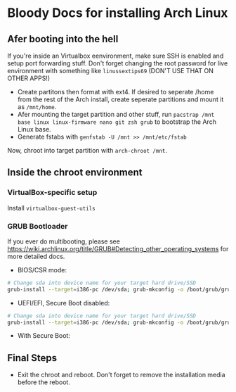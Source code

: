 # Bloody Docs for installing Arch Linux

## Afer booting into the hell

If you're inside an Virtualbox eenvironment, make sure SSH is enabled and setup port forwarding stuff. Don't forget changing the root password for live
environment with something like `linussextips69` (DON'T USE THAT ON OTHER APPS!)

* Create partitons then format with ext4. If desired to seperate /home from the rest of the Arch install, create seperate partitions and mount it as `/mnt/home`.
* Afer mounting the target partition and other stuff, run `pacstrap /mnt base linux linux-firmware nano git zsh grub` to bootstrap the Arch Linux base.
* Generate fstabs with `genfstab -U /mnt >> /mnt/etc/fstab`

Now, chroot into target partition with `arch-chroot /mnt`.

## Inside the chroot environment

### VirtualBox-specific setup

Install `virtualbox-guest-utils`

### GRUB Bootloader

If you ever do multibooting, please see <https://wiki.archlinux.org/title/GRUB#Detecting_other_operating_systems> for more detailed docs.

* BIOS/CSR mode:

```sh
# Change sda into device name for your target hard drive/SSD
grub-install --target=i386-pc /dev/sda; grub-mkconfig -o /boot/grub/grub.cfg
```

* UEFI/EFI, Secure Boot disabled:

```sh
# Change sda into device name for your target hard drive/SSD
grub-install --target=i386-pc /dev/sda; grub-mkconfig -o /boot/grub/grub.cfg
```

* With Secure Boot:

## Final Steps

* Exit the chroot and reboot. Don't forget to remove the installation media before the reboot.
